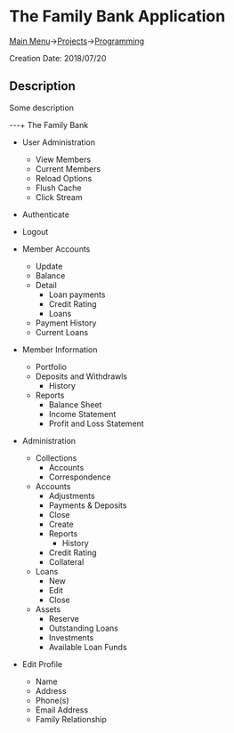 # The Family Bank Application
[Main Menu](../../../README.md)->[Projects](../../projects.md)->[Programming](../programming.md)

Creation Date: 2018/07/20

## Description
Some description

---+ The Family Bank

   * User Administration
      * View Members
      * Current Members
      * Reload Options
      * Flush Cache
      * Click Stream

   * Authenticate

   * Logout

   * Member Accounts
      * Update
      * Balance
      * Detail
         * Loan payments
         * Credit Rating
         * Loans
      * Payment History
      * Current Loans

   * Member Information
      * Portfolio
      * Deposits and Withdrawls
         * History
      * Reports
         * Balance Sheet
         * Income Statement
         * Profit and Loss Statement

   * Administration
      * Collections
         * Accounts
         * Correspondence
      * Accounts
         * Adjustments
         * Payments & Deposits
         * Close
         * Create
         * Reports
            * History
         * Credit Rating
         * Collateral
      * Loans
         * New
         * Edit
         * Close
      * Assets
         * Reserve
         * Outstanding Loans
         * Investments
         * Available Loan Funds

   * Edit Profile
      * Name
      * Address
      * Phone(s)
      * Email Address
      * Family Relationship
